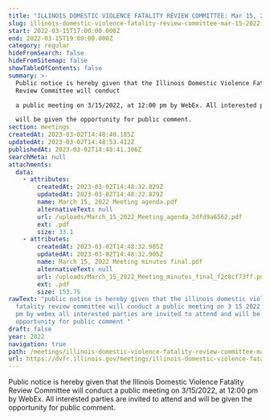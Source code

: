 ```yaml
---
title: "ILLINOIS DOMESTIC VIOLENCE FATALITY REVIEW COMMITTEE: Mar 15, 2022"
slug: illinois-domestic-violence-fatality-review-committee-mar-15-2022
start: 2022-03-15T17:00:00.000Z
end: 2022-03-15T19:00:00.000Z
category: regular
hideFromSearch: false
hideFromSitemap: false
showTableOfContents: false
summary: >-
  Public notice is hereby given that the Illinois Domestic Violence Fatality
  Review Committee will conduct

  a public meeting on 3/15/2022, at 12:00 pm by WebEx. All interested parties are invited to attend and

  will be given the opportunity for public comment.
section: meetings
createdAt: 2023-03-02T14:48:40.185Z
updatedAt: 2023-03-02T14:48:53.412Z
publishedAt: 2023-03-02T14:48:41.306Z
searchMeta: null
attachments:
  data:
    - attributes:
        createdAt: 2023-03-02T14:48:32.829Z
        updatedAt: 2023-03-02T14:48:32.829Z
        name: March 15, 2022 Meeting agenda.pdf
        alternativeText: null
        url: /uploads/March_15_2022_Meeting_agenda_2dfd9a6562.pdf
        ext: .pdf
        size: 33.1
    - attributes:
        createdAt: 2023-03-02T14:48:32.905Z
        updatedAt: 2023-03-02T14:48:32.905Z
        name: March 15, 2022 Meeting minutes final.pdf
        alternativeText: null
        url: /uploads/March_15_2022_Meeting_minutes_final_f2c8cf73ff.pdf
        ext: .pdf
        size: 153.75
rawText: "public notice is hereby given that the illinois domestic violence
  fatality review committee will conduct a public meeting on 3 15 2022 at 12 00
  pm by webex all interested parties are invited to attend and will be given the
  opportunity for public comment "
draft: false
year: 2022
navigation: true
path: /meetings/illinois-domestic-violence-fatality-review-committee-mar-15-2022
url: https://dvfr.illinois.gov/meetings/illinois-domestic-violence-fatality-review-committee-mar-15-2022
---
```


Public notice is hereby given that the Illinois Domestic Violence Fatality Review Committee will conduct
a public meeting on 3/15/2022, at 12:00 pm by WebEx. All interested parties are invited to attend and
will be given the opportunity for public comment.
